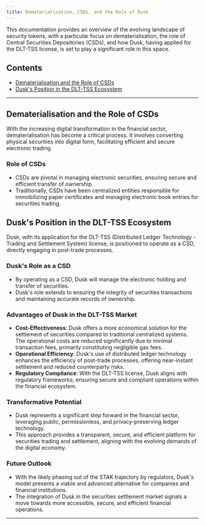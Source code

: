 ```yaml
---
title: Dematerialisation, CSDs, and the Role of Dusk
---
```


This documentation provides an overview of the evolving landscape of security tokens, with a particular focus on dematerialisation, the role of Central Securities Depositories (CSDs), and how Dusk, having applied for the DLT-TSS license, is set to play a significant role in this space.

## Contents
- [Dematerialisation and the Role of CSDs](#dematerialisation-and-the-role-of-csds)
- [Dusk's Position in the DLT-TSS Ecosystem](#dusks-position-in-the-dlt-tss-ecosystem)

<hr className="subsection" />

## Dematerialisation and the Role of CSDs 

With the increasing digital transformation in the financial sector, dematerialisation has become a critical process. It involves converting physical securities into digital form, facilitating efficient and secure electronic trading.

### Role of CSDs
- CSDs are pivotal in managing electronic securities, ensuring secure and efficient transfer of ownership.
- Traditionally, CSDs have been centralized entities responsible for immobilizing paper certificates and managing electronic book entries for securities trading.

## Dusk's Position in the DLT-TSS Ecosystem 

Dusk, with its application for the DLT-TSS (Distributed Ledger Technology - Trading and Settlement System) license, is positioned to operate as a CSD, directly engaging in post-trade processes.

### Dusk's Role as a CSD
- By operating as a CSD, Dusk will manage the electronic holding and transfer of securities.
- Dusk's role extends to ensuring the integrity of securities transactions and maintaining accurate records of ownership.

### Advantages of Dusk in the DLT-TSS Market
- **Cost-Effectiveness**: Dusk offers a more economical solution for the settlement of securities compared to traditional centralized systems. The operational costs are reduced significantly due to minimal transaction fees, primarily constituting negligible gas fees.
- **Operational Efficiency**: Dusk's use of distributed ledger technology enhances the efficiency of post-trade processes, offering near-instant settlement and reduced counterparty risks.
- **Regulatory Compliance**: With the DLT-TSS license, Dusk aligns with regulatory frameworks, ensuring secure and compliant operations within the financial ecosystem.

### Transformative Potential
- Dusk represents a significant step forward in the financial sector, leveraging public, permissionless, and privacy-preserving ledger technology.
- This approach provides a transparent, secure, and efficient platform for securities trading and settlement, aligning with the evolving demands of the digital economy.

### Future Outlook
- With the likely phasing out of the STAK trajectory by regulators, Dusk's model presents a viable and advanced alternative for companies and financial institutions.
- The integration of Dusk in the securities settlement market signals a move towards more accessible, secure, and efficient financial operations.

---


